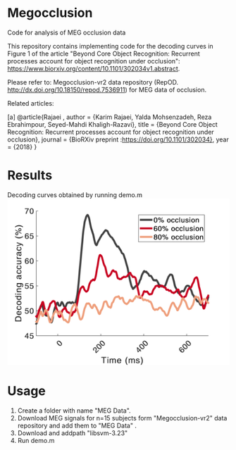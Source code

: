 # Megocclusion
Code for analysis of MEG occlusion data

This repository contains implementing code for the decoding curves in Figure 1 of the article "Beyond Core Object Recognition: Recurrent processes account for object recognition under occlusion": https://www.biorxiv.org/content/10.1101/302034v1.abstract.

Please refer to: Megocclusion-vr2 data repository (RepOD. http://dx.doi.org/10.18150/repod.7536911) for MEG data of occlusion.

Related articles:

[a]	@article{Rajaei ,
		author = {Karim Rajaei, Yalda Mohsenzadeh, Reza Ebrahimpour, Seyed-Mahdi Khaligh-Razavi},
		title = {Beyond Core Object Recognition: Recurrent processes account for object recognition under occlusion},
		journal = {BioRXiv preprint :https://doi.org/10.1101/302034},
		year = {2018}
	}


# Results
Decoding curves obtained by running demo.m
![](/decoding_occlusion.png)


# Usage
1. Create a folder with name "MEG Data". 
2. Download MEG signals for n=15 subjects form "Megocclusion-vr2" data repository and add them to "MEG Data" .
2. Download and addpath "libsvm-3.23"
3. Run demo.m

